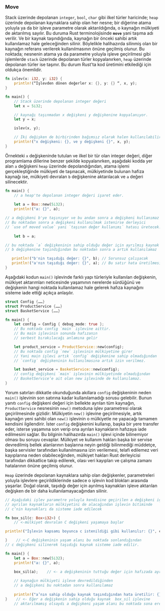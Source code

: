 ### Move
Stack üzerinde depolanan `integer`, `bool`, `char` gibi ilkel türler haricinde; `heap` üzerinde depolanan kaynaklara sahip olan her nesne; bir diğerine atama yoluyla ya da bir işleve parametre olarak aktarıldığında, o kaynağın mülkiyeti de aktarılmış sayılır. Bu duruma Rust terminolojisinde **`move`** yani taşıma adı verilir. Ve bir kaynak taşındığında, kaynağın bir önceki sahibi artık kullanılamaz hale geleceğinden silinir. Böylelikle halihazırda silinmiş olan bir kaynağın referans verilerek kullanılmasının önüne geçilmiş olunur. 
Bu noktada; nesnenin atama ya da parametre yoluyla işleve geçirilmesi gibi işlemlerde `stack` üzerinde depolanan türler kopyalanırken, `heap` üzerinde depolanan türler ise taşınır. Bu durum Rust'ta kod üretimini etkilediği için oldukça önemlidir.

```rust
fn islev(x: i32, y: i32) {
    println!(“İşlevden dönen değerler x: {}, y: {} “, x, y);
}

fn main() {
    // Stack üzerinde depolanan integer değeri
    let x = 5i32;

    // kaynağı taşınmadan x değişkeni y değişkenine kopyalanıyor.
    let y = x;

    islev(x, y);

    // İki değişken de birbirinden bağımsız olarak halen kullanılabilir.
    println!("x değişkeni: {}, ve y değişkeni {}", x, y);
}
```

Örnekteki `x` değişkeninde tutulan ve ilkel bir tür olan integer değeri, diğer programlama dillerine benzer şekilde kopyalanırken, aşağıdaki kodda yer alan `a` değişkeni `heap` üzerinde depolandığından, atama işlemi gerçekleştiğinde mülkiyeti de taşınacak, mülkiyetinde bulunan hafiza kaynağı ise, mülkiyeti devralan `b` değişkenine aktarılacak ve `a` değeri silinecektir.

```rust
fn main() {
    // a heap'te depolanan integer değeri işaret eder.
    
    let a = Box::new(5i32);
    println!("a: {}", a);

// a değişkeni b'ye taşınıyor ve bu andan sonra a değişkeni kullanımaz olacak.
// Bu noktadan sonra a değişkeni kullanılmak istenirse derleyici 
// `use of moved value` yani `taşınan değer kullanımı` hatası üretecek.
    
    let b = a;

// bu noktada `a` değişkeninin sahip olduğu değer için ayrılmış kaynak
// b değişkenine taşındığından bu noktadan sonra a artık kullanılamaz

   println!("b'nin taşıdığı değer: {}", b); // Sorunsuz çalışacak
   println!("a'nın taşıdığı değer: {}", a); // Bu satır hata üretilmesine neden olur
}
```

Aşağıdaki kodun `main()` işlevinde farklı yapı türleriyle kullanılan değişkenin, mülkiyet aktarımları neticesinde yaşamının nerelerde sürdüğünü ve değişkenin hangi noktada kullanılamaz hale gelerek hafıza kaynağını sisteme iade ettiği açıkça anlaşılır.

```rust
struct Config {……}
struct ProductService {……}
struct BasketService {……}

fn main() {
    let config = Config { debug_mode: true };
    // Bu noktada config `main` işlevine aittir.
    // Bu main işlevinin sonunda hafızanın 
    // serbest bırakılacağı anlamına gelir

    let product_service = ProductService::new(config);
    // Bu noktada config `new` işlevinin mülkiyetine girer
    // Yani main işlevi artık `config` değişkenine sahip olmadığından
    // `config` değişkeninin kullanılmasına artık izin verilmez. 

    let basket_service = BasketService::new(config);
    // config değişkeni `main` işlevinin mülkiyetinde olmadığından 
    // BasketService’e ait olan new işlevinde de kullanılamaz.
}
```

Yorum satırları dikkatle okunduğunda akıllara `config` değişkeninin neden `main()` işlevinin son satırına kadar kullanılamadığı sorusu gelebilir. Bunun yanıtı `config` değişkeni değeri için bellekte ayrılan tüm kaynağın, `ProductService` nesnesinin `new()` metoduna işlev parametresi olarak geçirilmesinde gizlidir: Mülkiyetin `new()` işlevine geçirilmesiyle, artık kaynağın yeni sahibi olan `new()` işlevinin o mülkiyetle ne yapacağı tamamen kendisini ilgilendirir. İster `config` değişkenini kullanıp, başka bir yere transfer eder, isterse yaşamına son verip ona ayrılan kaynakların hafızaya iade edilmesini sağlar. Bu bilginin halihazırda `main()` işlevi içinde bilinemiyor olması bu soruyu cevaplar.
Mülkiyet ve kullanım hakları başka bir servise devredilmiş bellek alanlarının başlarına neyin geldiği bilinmediği müddetçe, başka servisler tarafından kullanılmasına izin verilemesi, telafi edilemez veri kayıplarına neden olabileceğinden, mülkiyet hakları Rust derleyicisi tarafından dikkatlice takip edilerek, olası veri kayıpları ve çalışma zamanı hatalarının önüne geçilmiş olunur.  
 
`Heap` üzerinde depolanan kaynaklara sahip olan değişkenler, parametreleri yoluyla işlevlere geçirildiklerinde sadece o işlevin kod blokları arasında yaşarlar. Doğal olarak, taşıdığı değer için ayrılmış kaynakları işleve aktarılan değişken de bir daha kullanılamayacağından silinir.

```rust
// Aşağıdaki işlev parametre yoluyla kendisine geçirilen a değişkeni için
// ayrılan kaynakların mülkiyetini de alacağından işlevin bitiminde
// c’nin kaynakları da sisteme iade edilecek

fn box_sil(c: Box<i32>) {
    // <-mülkiyet devralan C değişkeni yaşamaya başlar

println!("İşlevin kapsamı boyunca c istenildiği gibi kullanılır: {}", c);

}    // <-C değişkeninin yaşam alanı bu noktada sonlandığından
// c değişkeni silinerek taşıdığı kaynak sisteme iade edilir.

fn main() {
    let a = Box::new(5i32);
    println!("a: {}", a);

    box_sil(a);    // <- a değişkeninin tuttuğu değer için hafızada ayrılan
    
    // kaynağın mülkiyeti işleve devredildiğinden
    // a değişkeni bu noktadan sonra kullanılamaz
    
    println!("a’nın sahip olduğu kaynak taşındığından hata üretilir: {}", a); 
}    // <- Eğer a değişkenin sahip olduğu kaynak  box_sil işlevine 
    // aktarılmamış olsaydı a değişkeni yaşam alanı bu noktada sona erecekti
```
